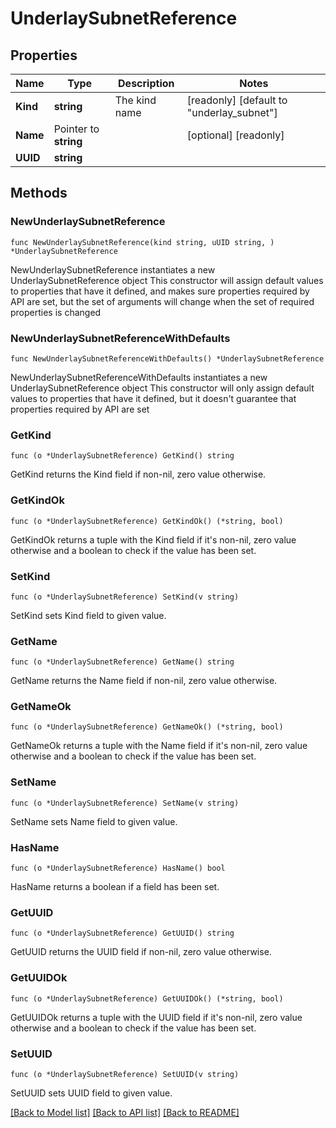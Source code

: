 # UnderlaySubnetReference

## Properties

Name | Type | Description | Notes
------------ | ------------- | ------------- | -------------
**Kind** | **string** | The kind name | [readonly] [default to "underlay_subnet"]
**Name** | Pointer to **string** |  | [optional] [readonly] 
**UUID** | **string** |  | 

## Methods

### NewUnderlaySubnetReference

`func NewUnderlaySubnetReference(kind string, uUID string, ) *UnderlaySubnetReference`

NewUnderlaySubnetReference instantiates a new UnderlaySubnetReference object
This constructor will assign default values to properties that have it defined,
and makes sure properties required by API are set, but the set of arguments
will change when the set of required properties is changed

### NewUnderlaySubnetReferenceWithDefaults

`func NewUnderlaySubnetReferenceWithDefaults() *UnderlaySubnetReference`

NewUnderlaySubnetReferenceWithDefaults instantiates a new UnderlaySubnetReference object
This constructor will only assign default values to properties that have it defined,
but it doesn't guarantee that properties required by API are set

### GetKind

`func (o *UnderlaySubnetReference) GetKind() string`

GetKind returns the Kind field if non-nil, zero value otherwise.

### GetKindOk

`func (o *UnderlaySubnetReference) GetKindOk() (*string, bool)`

GetKindOk returns a tuple with the Kind field if it's non-nil, zero value otherwise
and a boolean to check if the value has been set.

### SetKind

`func (o *UnderlaySubnetReference) SetKind(v string)`

SetKind sets Kind field to given value.


### GetName

`func (o *UnderlaySubnetReference) GetName() string`

GetName returns the Name field if non-nil, zero value otherwise.

### GetNameOk

`func (o *UnderlaySubnetReference) GetNameOk() (*string, bool)`

GetNameOk returns a tuple with the Name field if it's non-nil, zero value otherwise
and a boolean to check if the value has been set.

### SetName

`func (o *UnderlaySubnetReference) SetName(v string)`

SetName sets Name field to given value.

### HasName

`func (o *UnderlaySubnetReference) HasName() bool`

HasName returns a boolean if a field has been set.

### GetUUID

`func (o *UnderlaySubnetReference) GetUUID() string`

GetUUID returns the UUID field if non-nil, zero value otherwise.

### GetUUIDOk

`func (o *UnderlaySubnetReference) GetUUIDOk() (*string, bool)`

GetUUIDOk returns a tuple with the UUID field if it's non-nil, zero value otherwise
and a boolean to check if the value has been set.

### SetUUID

`func (o *UnderlaySubnetReference) SetUUID(v string)`

SetUUID sets UUID field to given value.



[[Back to Model list]](../README.md#documentation-for-models) [[Back to API list]](../README.md#documentation-for-api-endpoints) [[Back to README]](../README.md)


